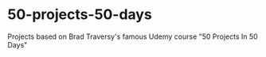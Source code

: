 # 50-projects-50-days
Projects based on Brad Traversy's famous Udemy course "50 Projects In 50 Days"
